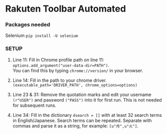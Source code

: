 # Rakuten Toolbar Automated

### Packages needed
Selenium `pip install -U selenium`

### SETUP
1. Line 11: Fill in Chrome profile path on line 11: `options.add_argument("user-data-dir=PATH")`.     
You can find this by typing `chrome://version/` in your browser.

2. Line 14: Fill in the path to your chrome driver. `(executable_path='DRIVER_PATH', chrome_options=options)`

3. Line 23 & 31: Remove the quotation marks and edit your username `(r"USER")` and password `("PASS")` into it for first run. This is not needed for subsequent runs.

4. Line 34: Fill in the dictionary `dsearch = []` with at least 32 search terms in English/Japanese. Search terms can be repeated. Separate with commas and parse it as a string, for example: `[u"月",u"火"]`.

